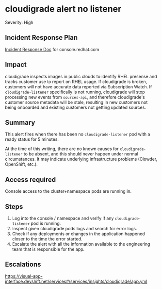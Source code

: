 # cloudigrade alert no listener

Severity: High

## Incident Response Plan

[Incident Response Doc](https://docs.google.com/document/d/1AyEQnL4B11w7zXwum8Boty2IipMIxoFw1ri1UZB6xJE) for console.redhat.com

## Impact

cloudigrade inspects images in public clouds to identify RHEL presense and tracks customer use to report on RHEL usage. If cloudigrade is broken, customers will not have accurate data reported via Subscription Watch. If `cloudigrade-listener` specifically is not running, cloudigrade will stop processing new events from `sources-api`, and therefore cloudigrade's customer source metadata will be stale, resulting in new customers not being onboarded and existing customers not getting updated sources.

## Summary

This alert fires when there has been no `cloudigrade-listener` pod with a ready status for 5 minutes.

At the time of this writing, there are no known causes for `cloudigrade-listener` to be absent, and this should never happen under normal circumstances. It may indicate underlying infrastructure problems (Clowder, OpenShift, etc.).

## Access required

Console access to the cluster+namespace pods are running in.

## Steps

1. Log into the console / namespace and verify if any `cloudigrade-listener` pod is running.
2. Inspect given cloudigrade pods logs and search for error logs.
3. Check if any deployments or changes in the application happened closer to the time the error started.
4. Escalate the alert with all the information available to the engineering team that is responsible for the app.

## Escalations

https://visual-app-interface.devshift.net/services#/services/insights/cloudigrade/app.yml
